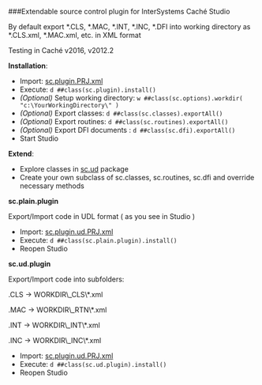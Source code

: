 ###Extendable source control plugin for InterSystems Caché Studio

By default export *.CLS, *.MAC, *.INT, *.INC, *.DFI into working directory as *.CLS.xml, *.MAC.xml, etc. in XML format 

Testing in Caché v2016, v2012.2

**Installation**:

* Import: [sc.plugin.PRJ.xml](https://github.com/doublefint/sc.plugin/blob/master/sc.plugin.PRJ.xml)
* Execute: `d ##class(sc.plugin).install()`
* _(Optional)_ Setup working directory: `w ##class(sc.options).workdir( "c:\YourWorkingDirectory\" )`
* _(Optional)_ Export classes: `d ##class(sc.classes).exportAll()`
* _(Optional)_ Export routines: `d ##class(sc.routines).exportAll()`
* _(Optional)_ Export DFI documents : `d ##class(sc.dfi).exportAll()`
* Start Studio

**Extend**:

* Explore classes in [sc.ud](https://github.com/doublefint/sc.plugin/tree/master/sc/ud) package
* Create your own subclass of sc.classes, sc.routines, sc.dfi and override necessary methods

**sc.plain.plugin**

Export/Import code in UDL format ( as you see in Studio ) 
* Import: [sc.plugin.ud.PRJ.xml](https://github.com/doublefint/sc.plugin/blob/master/sc.plugin.ud.PRJ.xml)
* Execute: `d ##class(sc.plain.plugin).install()`
* Reopen Studio

**sc.ud.plugin**

Export/Import code into subfolders: 

 .CLS -> WORKDIR\\_CLS\\*.xml
 
 .MAC -> WORKDIR\\_RTN\\*.xml
 
 .INT -> WORKDIR\\_INT\\*.xml
 
 .INC -> WORKDIR\\_INC\\*.xml
 
* Import: [sc.plugin.ud.PRJ.xml](https://github.com/doublefint/sc.plugin/blob/master/sc.plugin.ud.PRJ.xml)
* Execute: `d ##class(sc.ud.plugin).install()`
* Reopen Studio
 
